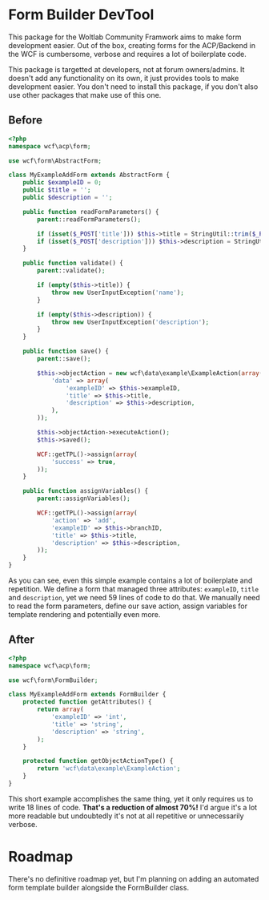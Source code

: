 # Form Builder DevTool
This package for the Woltlab Community Framwork aims to make form development easier. Out of the box, creating forms for the ACP/Backend in the WCF is cumbersome, verbose and requires a lot of boilerplate code.

This package is targetted at developers, not at forum owners/admins. It doesn't add any functionality on its own, it just provides tools to make development easier. You don't need to install this package, if you don't also use other packages that make use of this one.

## Before
```php
<?php
namespace wcf\acp\form;

use wcf\form\AbstractForm;

class MyExampleAddForm extends AbstractForm {
    public $exampleID = 0;
    public $title = '';
    public $description = '';

    public function readFormParameters() {
        parent::readFormParameters();

        if (isset($_POST['title'])) $this->title = StringUtil::trim($_POST['title']);
        if (isset($_POST['description'])) $this->description = StringUtil::trim($_POST['description']);
    }

    public function validate() {
        parent::validate();

        if (empty($this->title)) {
            throw new UserInputException('name');
        }

        if (empty($this->description)) {
            throw new UserInputException('description');
        }
    }

    public function save() {
        parent::save();

        $this->objectAction = new wcf\data\example\ExampleAction(array(), 'create', array(
            'data' => array(
                'exampleID' => $this->exampleID,
                'title' => $this->title,
                'description' => $this->description,
            ),
        ));

        $this->objectAction->executeAction();
        $this->saved();

        WCF::getTPL()->assign(array(
            'success' => true,
        ));
    }

    public function assignVariables() {
        parent::assignVariables();

        WCF::getTPL()->assign(array(
            'action' => 'add',
            'exampleID' => $this->branchID,
            'title' => $this->title,
            'description' => $this->description,
        ));
    }
}
```
As you can see, even this simple example contains a lot of boilerplate and repetition. We define a form that managed three attributes: `exampleID`, `title` and `description`, yet we need 59 lines of code to do that. We manually need to read the form parameters, define our save action, assign variables for template rendering and potentially even more.

## After
```php
<?php
namespace wcf\acp\form;

use wcf\form\FormBuilder;

class MyExampleAddForm extends FormBuilder {
    protected function getAttributes() {
        return array(
            'exampleID' => 'int',
            'title' => 'string',
            'description' => 'string',
        );
    }

    protected function getObjectActionType() {
        return 'wcf\data\example\ExampleAction';
    }
}
```
This short example accomplishes the same thing, yet it only requires us to write 18 lines of code. __That's a reduction of almost 70%!__ I'd argue it's a lot more readable but undoubtedly it's not at all repetitive or unnecessarily verbose.

# Roadmap
There's no definitive roadmap yet, but I'm planning on adding an automated form template builder alongside the FormBuilder class.
